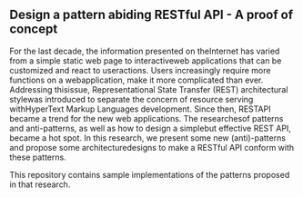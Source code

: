 Design a pattern abiding RESTful API - A proof of concept
---

For the last decade, the information presented on theInternet has varied from a simple static web page to interactiveweb applications that can be customized and react to useractions. Users increasingly require more functions on a webapplication, make it more complicated than ever. Addressing thisissue, Representational State Transfer (REST) architectural stylewas introduced to separate the concern of resource serving withHyperText Markup Languages development. Since then, RESTAPI became a trend for the new web applications. The researchesof patterns and anti-patterns, as well as how to design a simplebut effective REST API, became a hot spot. In this research, we present some new (anti)-patterns and propose some architecturedesigns to make a RESTful API conform with these patterns.

This repository contains sample implementations of the patterns proposed in that research.
